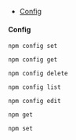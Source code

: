 - [Config](#config)

#### Config
```npm
npm config set
```

```npm
npm config get
```

```npm
npm config delete
```

```npm
npm config list
```

```npm
npm config edit
```

```npm
npm get
```

```npm
npm set
```